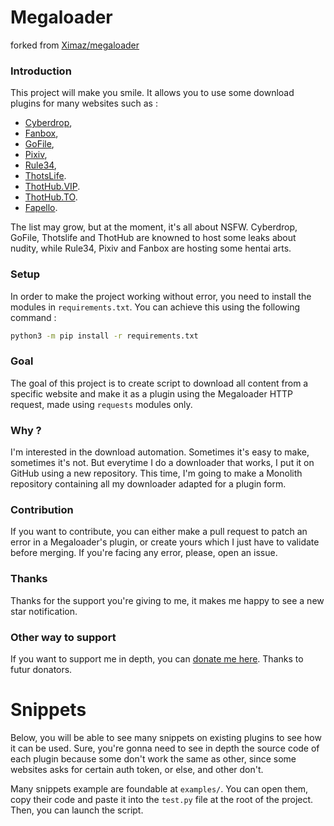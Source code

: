 # Megaloader
forked from [Ximaz/megaloader](https://github.com/Ximaz/megaloader)

### Introduction
This project will make you smile. It allows you to use some download plugins for many websites such as :
- [Cyberdrop](http://www.cyberdrop.me/),
- [Fanbox](https://www.fanbox.cc),
- [GoFile](http://www.gofile.io/),
- [Pixiv](http://www.pixiv.net/),
- [Rule34](http://www.rule34.xxx/),
- [ThotsLife](http://www.thotslife.com/).
- [ThotHub.VIP](http://www.thothub.vip/).
- [ThotHub.TO](http://www.thothub.to/).
- [Fapello](http://www.fapello.com/).

The list may grow, but at the moment, it's all about NSFW. Cyberdrop, GoFile, Thotslife and ThotHub are knowned to host some leaks about nudity, while Rule34, Pixiv and Fanbox are hosting some hentai arts.

### Setup
In order to make the project working without error, you need to install the modules in ``requirements.txt``. You can achieve this using the following command :
```bash
python3 -m pip install -r requirements.txt
```

### Goal
The goal of this project is to create script to download all content from a specific website and make it as a plugin using the Megaloader HTTP request, made using ``requests`` modules only.

### Why ?
I'm interested in the download automation. Sometimes it's easy to make, sometimes it's not. But everytime I do a downloader that works, I put it on GitHub using a new repository. This time, I'm going to make a Monolith repository containing all my downloader adapted for a plugin form.

### Contribution
If you want to contribute, you can either make a pull request to patch an error in a Megaloader's plugin, or create yours which I just have to validate before merging.
If you're facing any error, please, open an issue.

### Thanks
Thanks for the support you're giving to me, it makes me happy to see a new star notification.

### Other way to support
If you want to support me in depth, you can [donate me here](https://www.paypal.me/quatrecentquatre). Thanks to futur donators.

# Snippets

Below, you will be able to see many snippets on existing plugins to see how it can be used. Sure, you're gonna need to see in depth the source code of each plugin because some don't work the same as other, since some websites asks for certain auth token, or else, and other don't.

Many snippets example are foundable at ``examples/``. You can open them, copy their code and paste it into the ``test.py`` file at the root of the project. Then, you can launch the script.
